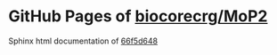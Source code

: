 GitHub Pages of [biocorecrg/MoP2](https://github.com/biocorecrg/MoP2.git)
===
Sphinx html documentation of [66f5d648](https://github.com/biocorecrg/MoP2/tree/66f5d6486dab0229d4677aa22fbf69ce6daa120e)
